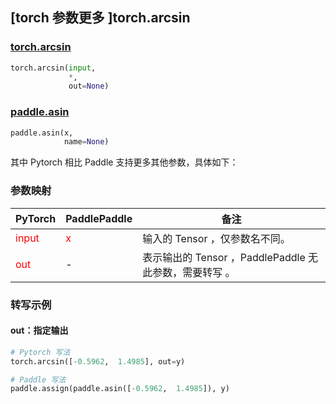 ## [torch 参数更多 ]torch.arcsin

### [torch.arcsin](https://pytorch.org/docs/stable/generated/torch.arcsin.html?highlight=arcsin#torch.arcsin)

```python
torch.arcsin(input,
             *,
             out=None)
```

### [paddle.asin](https://www.paddlepaddle.org.cn/documentation/docs/zh/api/paddle/asin_cn.html#asin)

```python
paddle.asin(x,
            name=None)
```

其中 Pytorch 相比 Paddle 支持更多其他参数，具体如下：

### 参数映射
| PyTorch       | PaddlePaddle | 备注                                                   |
| ------------- | ------------ | ------------------------------------------------------ |
| <font color='red'>input</font>         | <font color='red'>x</font>            | 输入的 Tensor ，仅参数名不同。                                      |
| <font color='red'>out</font>           | -            | 表示输出的 Tensor ，PaddlePaddle 无此参数，需要转写 。               |


### 转写示例
#### out：指定输出
```python
# Pytorch 写法
torch.arcsin([-0.5962,  1.4985], out=y)

# Paddle 写法
paddle.assign(paddle.asin([-0.5962,  1.4985]), y)
```
